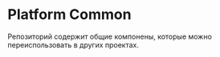 # Platform Common

Репозиторий содержит общие компонены, которые можно переиспользовать в других проектах.